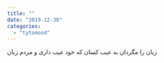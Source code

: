 ```yaml
---
title: ""
date: "2019-12-30"
categories: 
  - "tytomood"
---
```


زبان را مگردان به عیب کسان که خود عیب داری و مردم زبان
